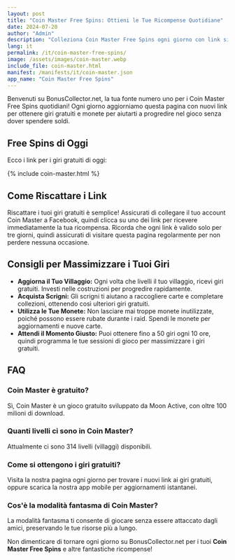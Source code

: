 ```yaml
---
layout: post
title: "Coin Master Free Spins: Ottieni le Tue Ricompense Quotidiane"
date: 2024-07-20
author: "Admin"
description: "Colleziona Coin Master Free Spins ogni giorno con link sicuri e aggiornati. Ottieni giri gratuiti e bonus esclusivi per giocare e avanzare nel gioco."
lang: it
permalink: /it/coin-master-free-spins/
image: /assets/images/coin-master.webp
include_file: coin-master.html
manifest: /manifests/it/coin-master.json
app_name: "Coin Master Free Spins"
---
```


Benvenuti su BonusCollector.net, la tua fonte numero uno per i Coin Master Free Spins quotidiani! Ogni giorno aggiorniamo questa pagina con nuovi link per ottenere giri gratuiti e monete per aiutarti a progredire nel gioco senza dover spendere soldi.

## Free Spins di Oggi

Ecco i link per i giri gratuiti di oggi:

{% include coin-master.html %}

## Come Riscattare i Link

Riscattare i tuoi giri gratuiti è semplice! Assicurati di collegare il tuo account Coin Master a Facebook, quindi clicca su uno dei link per ricevere immediatamente la tua ricompensa. Ricorda che ogni link è valido solo per tre giorni, quindi assicurati di visitare questa pagina regolarmente per non perdere nessuna occasione.

## Consigli per Massimizzare i Tuoi Giri

- **Aggiorna il Tuo Villaggio:** Ogni volta che livelli il tuo villaggio, ricevi giri gratuiti. Investi nelle costruzioni per progredire rapidamente.
- **Acquista Scrigni:** Gli scrigni ti aiutano a raccogliere carte e completare collezioni, ottenendo così ulteriori giri gratuiti.
- **Utilizza le Tue Monete:** Non lasciare mai troppe monete inutilizzate, poiché possono essere rubate durante i raid. Spendi le monete per aggiornamenti e nuove carte.
- **Attendi il Momento Giusto:** Puoi ottenere fino a 50 giri ogni 10 ore, quindi programma le tue sessioni di gioco per massimizzare i giri gratuiti.

## FAQ

### Coin Master è gratuito?

Sì, Coin Master è un gioco gratuito sviluppato da Moon Active, con oltre 100 milioni di download.

### Quanti livelli ci sono in Coin Master?

Attualmente ci sono 314 livelli (villaggi) disponibili.

### Come si ottengono i giri gratuiti?

Visita la nostra pagina ogni giorno per trovare i nuovi link ai giri gratuiti, oppure scarica la nostra app mobile per aggiornamenti istantanei.

### Cos'è la modalità fantasma di Coin Master?

La modalità fantasma ti consente di giocare senza essere attaccato dagli amici, preservando le tue risorse più a lungo.

Non dimenticare di tornare ogni giorno su BonusCollector.net per i tuoi **Coin Master Free Spins** e altre fantastiche ricompense!